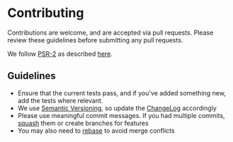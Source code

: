 # Contributing

Contributions are welcome, and are accepted via pull requests. Please review these guidelines before submitting any pull requests.

We follow [PSR-2](https://github.com/php-fig/fig-standards/blob/master/accepted/PSR-2-coding-style-guide.md) as described [here](http://www.php-fig.org/psr/psr-2/).

## Guidelines

- Ensure that the current tests pass, and if you've added something new, add the tests where relevant.
- We use [Semantic Versioning](http://semver.org/), so update the [ChangeLog](CHANGELOG.md) accordingly
- Please use meaningful commit messages. If you had multiple commits, [squash](https://git-scm.com/book/en/v2/Git-Tools-Rewriting-History) them or create branches for features
- You may also need to [rebase](https://git-scm.com/book/en/v2/Git-Branching-Rebasing) to avoid merge conflicts
